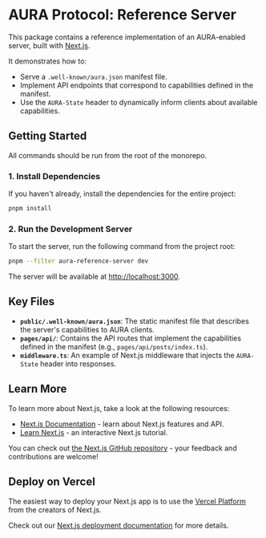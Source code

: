 # AURA Protocol: Reference Server

This package contains a reference implementation of an AURA-enabled server, built with [Next.js](https://nextjs.org).

It demonstrates how to:
- Serve a `.well-known/aura.json` manifest file.
- Implement API endpoints that correspond to capabilities defined in the manifest.
- Use the `AURA-State` header to dynamically inform clients about available capabilities.

## Getting Started

All commands should be run from the root of the monorepo.

### 1. Install Dependencies

If you haven't already, install the dependencies for the entire project:

```bash
pnpm install
```

### 2. Run the Development Server

To start the server, run the following command from the project root:

```bash
pnpm --filter aura-reference-server dev
```

The server will be available at [http://localhost:3000](http://localhost:3000).

## Key Files

- **`public/.well-known/aura.json`**: The static manifest file that describes the server's capabilities to AURA clients.
- **`pages/api/`**: Contains the API routes that implement the capabilities defined in the manifest (e.g., `pages/api/posts/index.ts`).
- **`middleware.ts`**: An example of Next.js middleware that injects the `AURA-State` header into responses.

## Learn More

To learn more about Next.js, take a look at the following resources:

- [Next.js Documentation](https://nextjs.org/docs) - learn about Next.js features and API.
- [Learn Next.js](https://nextjs.org/learn-pages-router) - an interactive Next.js tutorial.

You can check out [the Next.js GitHub repository](https://github.com/vercel/next.js) - your feedback and contributions are welcome!

## Deploy on Vercel

The easiest way to deploy your Next.js app is to use the [Vercel Platform](https://vercel.com/new?utm_medium=default-template&filter=next.js&utm_source=create-next-app&utm_campaign=create-next-app-readme) from the creators of Next.js.

Check out our [Next.js deployment documentation](https://nextjs.org/docs/pages/building-your-application/deploying) for more details.
